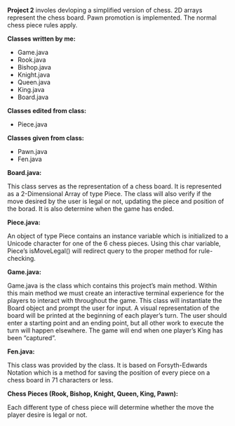 <b>Project 2</b> involes devloping a simplified version of chess. 2D arrays represent the chess board. Pawn promotion is implemented. The normal chess piece rules apply. 

<b>Classes written by me:</b>
<ul> <li> Game.java </li>
<li> Rook.java </li>
<li> Bishop.java </li>
<li> Knight.java </li> 
<li> Queen.java </li>
<li> King.java </li>
<li> Board.java </li></ul>

<b>Classes edited from class:</b>
<ul> <li> Piece.java </li> </ul>

<b>Classes given from class:</b>
<ul> <li> Pawn.java </li> 
 <li> Fen.java </li> </ul>

<b>Board.java: </b>

This class serves as the representation of a chess board. It is represented as a 2-Dimensional Array of type Piece. The class will also verify if the move desired by the user is legal or not, updating the piece and position of the borad. It is also determine when the game has ended. 

<b>Piece.java:</b>

An object
of type Piece contains an instance variable which is initialized to a Unicode character for one of
the 6 chess pieces. Using this char variable, Piece’s isMoveLegal() will redirect query to the
proper method for rule-checking.

<b>Game.java:</b>

Game.java is the class which contains this project’s main method. Within this main method we
must create an interactive terminal experience for the players to interact with throughout the game.
This class will instantiate the Board object and prompt the user for input. A visual representation
of the board will be printed at the beginning of each player’s turn. The user should enter a starting
point and an ending point, but all other work to execute the turn will happen elsewhere. The
game will end when one player’s King has been “captured”.

<b>Fen.java:</b>

This class was provided by the class. It is based on Forsyth-Edwards Notation which is a method
for saving the position of every piece on a chess board in 71 characters or less.

<b>Chess Pieces (Rook, Bishop, Knight, Queen, King, Pawn): </b>

Each different type of chess piece will determine whether the move the player desire is legal or not.